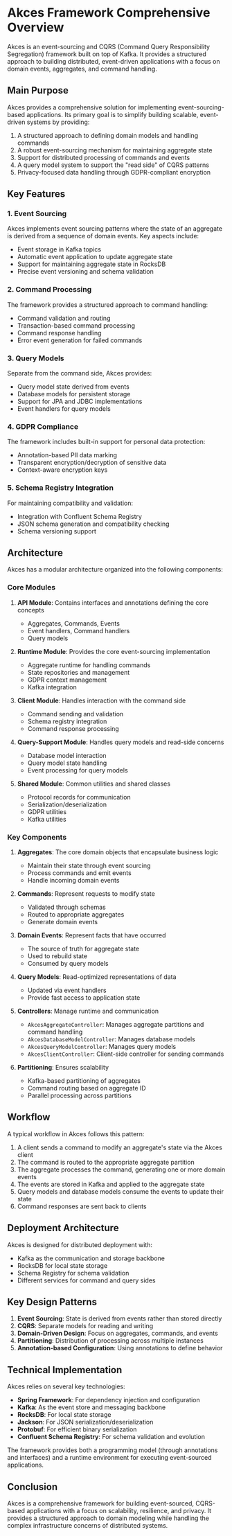 # Akces Framework Comprehensive Overview

Akces is an event-sourcing and CQRS (Command Query Responsibility Segregation) framework built on top of Kafka. It provides a structured approach to building distributed, event-driven applications with a focus on domain events, aggregates, and command handling.

## Main Purpose

Akces provides a comprehensive solution for implementing event-sourcing-based applications. Its primary goal is to simplify building scalable, event-driven systems by providing:

1. A structured approach to defining domain models and handling commands
2. A robust event-sourcing mechanism for maintaining aggregate state
3. Support for distributed processing of commands and events
4. A query model system to support the "read side" of CQRS patterns
5. Privacy-focused data handling through GDPR-compliant encryption

## Key Features

### 1. Event Sourcing

Akces implements event sourcing patterns where the state of an aggregate is derived from a sequence of domain events. Key aspects include:

- Event storage in Kafka topics
- Automatic event application to update aggregate state
- Support for maintaining aggregate state in RocksDB
- Precise event versioning and schema validation

### 2. Command Processing

The framework provides a structured approach to command handling:

- Command validation and routing
- Transaction-based command processing
- Command response handling
- Error event generation for failed commands

### 3. Query Models

Separate from the command side, Akces provides:

- Query model state derived from events
- Database models for persistent storage 
- Support for JPA and JDBC implementations
- Event handlers for query models

### 4. GDPR Compliance

The framework includes built-in support for personal data protection:

- Annotation-based PII data marking
- Transparent encryption/decryption of sensitive data
- Context-aware encryption keys

### 5. Schema Registry Integration

For maintaining compatibility and validation:

- Integration with Confluent Schema Registry
- JSON schema generation and compatibility checking
- Schema versioning support

## Architecture

Akces has a modular architecture organized into the following components:

### Core Modules

1. **API Module**: Contains interfaces and annotations defining the core concepts
   - Aggregates, Commands, Events
   - Event handlers, Command handlers
   - Query models

2. **Runtime Module**: Provides the core event-sourcing implementation
   - Aggregate runtime for handling commands
   - State repositories and management
   - GDPR context management
   - Kafka integration

3. **Client Module**: Handles interaction with the command side
   - Command sending and validation
   - Schema registry integration
   - Command response processing

4. **Query-Support Module**: Handles query models and read-side concerns
   - Database model interaction
   - Query model state handling
   - Event processing for query models

5. **Shared Module**: Common utilities and shared classes
   - Protocol records for communication
   - Serialization/deserialization
   - GDPR utilities
   - Kafka utilities

### Key Components

1. **Aggregates**: The core domain objects that encapsulate business logic
   - Maintain their state through event sourcing
   - Process commands and emit events
   - Handle incoming domain events

2. **Commands**: Represent requests to modify state
   - Validated through schemas
   - Routed to appropriate aggregates
   - Generate domain events

3. **Domain Events**: Represent facts that have occurred
   - The source of truth for aggregate state
   - Used to rebuild state
   - Consumed by query models

4. **Query Models**: Read-optimized representations of data
   - Updated via event handlers
   - Provide fast access to application state

5. **Controllers**: Manage runtime and communication
   - `AkcesAggregateController`: Manages aggregate partitions and command handling
   - `AkcesDatabaseModelController`: Manages database models
   - `AkcesQueryModelController`: Manages query models
   - `AkcesClientController`: Client-side controller for sending commands

6. **Partitioning**: Ensures scalability
   - Kafka-based partitioning of aggregates
   - Command routing based on aggregate ID
   - Parallel processing across partitions

## Workflow

A typical workflow in Akces follows this pattern:

1. A client sends a command to modify an aggregate's state via the Akces client
2. The command is routed to the appropriate aggregate partition
3. The aggregate processes the command, generating one or more domain events
4. The events are stored in Kafka and applied to the aggregate state
5. Query models and database models consume the events to update their state
6. Command responses are sent back to clients

## Deployment Architecture

Akces is designed for distributed deployment with:

- Kafka as the communication and storage backbone
- RocksDB for local state storage
- Schema Registry for schema validation
- Different services for command and query sides

## Key Design Patterns

1. **Event Sourcing**: State is derived from events rather than stored directly
2. **CQRS**: Separate models for reading and writing
3. **Domain-Driven Design**: Focus on aggregates, commands, and events
4. **Partitioning**: Distribution of processing across multiple instances
5. **Annotation-based Configuration**: Using annotations to define behavior

## Technical Implementation

Akces relies on several key technologies:

- **Spring Framework**: For dependency injection and configuration
- **Kafka**: As the event store and messaging backbone
- **RocksDB**: For local state storage
- **Jackson**: For JSON serialization/deserialization
- **Protobuf**: For efficient binary serialization
- **Confluent Schema Registry**: For schema validation and evolution

The framework provides both a programming model (through annotations and interfaces) and a runtime environment for executing event-sourced applications.

## Conclusion

Akces is a comprehensive framework for building event-sourced, CQRS-based applications with a focus on scalability, resilience, and privacy. It provides a structured approach to domain modeling while handling the complex infrastructure concerns of distributed systems.
